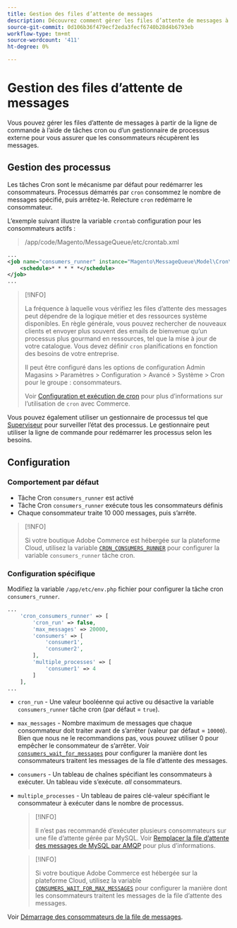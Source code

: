 ```yaml
---
title: Gestion des files d’attente de messages
description: Découvrez comment gérer les files d’attente de messages à partir de la ligne de commande d’Adobe Commerce.
source-git-commit: 0d106b36f479ecf2eda3fecf6740b28d4b6793eb
workflow-type: tm+mt
source-wordcount: '411'
ht-degree: 0%

---
```



# Gestion des files d’attente de messages

Vous pouvez gérer les files d’attente de messages à partir de la ligne de commande à l’aide de tâches cron ou d’un gestionnaire de processus externe pour vous assurer que les consommateurs récupèrent les messages.

## Gestion des processus

Les tâches Cron sont le mécanisme par défaut pour redémarrer les consommateurs. Processus démarrés par `cron` consommez le nombre de messages spécifié, puis arrêtez-le. Relecture `cron` redémarre le consommateur.

L’exemple suivant illustre la variable `crontab` configuration pour les consommateurs actifs :

> /app/code/Magento/MessageQueue/etc/crontab.xml

```xml
...
<job name="consumers_runner" instance="Magento\MessageQueue\Model\Cron\ConsumersRunner" method="run">
    <schedule>* * * * *</schedule>
</job>
...
```

>[!INFO]
>
>La fréquence à laquelle vous vérifiez les files d’attente des messages peut dépendre de la logique métier et des ressources système disponibles. En règle générale, vous pouvez rechercher de nouveaux clients et envoyer plus souvent des emails de bienvenue qu’un processus plus gourmand en ressources, tel que la mise à jour de votre catalogue. Vous devez définir `cron` planifications en fonction des besoins de votre entreprise.
>
>Il peut être configuré dans les options de configuration Admin Magasins > Paramètres > Configuration > Avancé > Système > Cron pour le groupe : consommateurs.
>
>Voir [Configuration et exécution de cron](../cli/configure-cron-jobs.md) pour plus d’informations sur l’utilisation de `cron` avec Commerce.

Vous pouvez également utiliser un gestionnaire de processus tel que [Superviseur](http://supervisord.org/index.html) pour surveiller l’état des processus. Le gestionnaire peut utiliser la ligne de commande pour redémarrer les processus selon les besoins.

## Configuration

### Comportement par défaut

- Tâche Cron `consumers_runner` est activé
- Tâche Cron `consumers_runner` exécute tous les consommateurs définis
- Chaque consommateur traite 10 000 messages, puis s’arrête.

>[!INFO]
>
>Si votre boutique Adobe Commerce est hébergée sur la plateforme Cloud, utilisez la variable [`CRON_CONSUMERS_RUNNER`](https://experienceleague.adobe.com/docs/commerce-cloud-service/user-guide/configure/env/stage/variables-deploy.html#cron_consumers_runner) pour configurer la variable `consumers_runner` tâche cron.

### Configuration spécifique

Modifiez la variable `/app/etc/env.php` fichier pour configurer la tâche cron `consumers_runner`.

```php
...
    'cron_consumers_runner' => [
        'cron_run' => false,
        'max_messages' => 20000,
        'consumers' => [
            'consumer1',
            'consumer2',
        ],
        'multiple_processes' => [
            'consumer1' => 4
        ]
    ],
...
```

- `cron_run` - Une valeur booléenne qui active ou désactive la variable `consumers_runner` tâche cron (par défaut = `true`).
- `max_messages` - Nombre maximum de messages que chaque consommateur doit traiter avant de s’arrêter (valeur par défaut = `10000`). Bien que nous ne le recommandions pas, vous pouvez utiliser 0 pour empêcher le consommateur de s’arrêter. Voir [`consumers_wait_for_messages`](../reference/config-reference-envphp.md#consumerswaitformessages) pour configurer la manière dont les consommateurs traitent les messages de la file d’attente des messages.
- `consumers` - Un tableau de chaînes spécifiant les consommateurs à exécuter. Un tableau vide s’exécute. *all* consommateurs.
- `multiple_processes` - Un tableau de paires clé-valeur spécifiant le consommateur à exécuter dans le nombre de processus.

   >[!INFO]
   >
   >Il n’est pas recommandé d’exécuter plusieurs consommateurs sur une file d’attente gérée par MySQL. Voir [Remplacer la file d’attente des messages de MySQL par AMQP](https://developer.adobe.com/commerce/php/development/components/message-queues/#change-message-queue-from-mysql-to-amqp) pour plus d’informations.

   >[!INFO]
   >
   >Si votre boutique Adobe Commerce est hébergée sur la plateforme Cloud, utilisez la variable [`CONSUMERS_WAIT_FOR_MAX_MESSAGES`](https://experienceleague.adobe.com/docs/commerce-cloud-service/user-guide/configure/env/stage/variables-deploy.html#consumers_wait_for_max_messages) pour configurer la manière dont les consommateurs traitent les messages de la file d’attente des messages.

Voir [Démarrage des consommateurs de la file de messages](../cli/start-message-queues.md).
